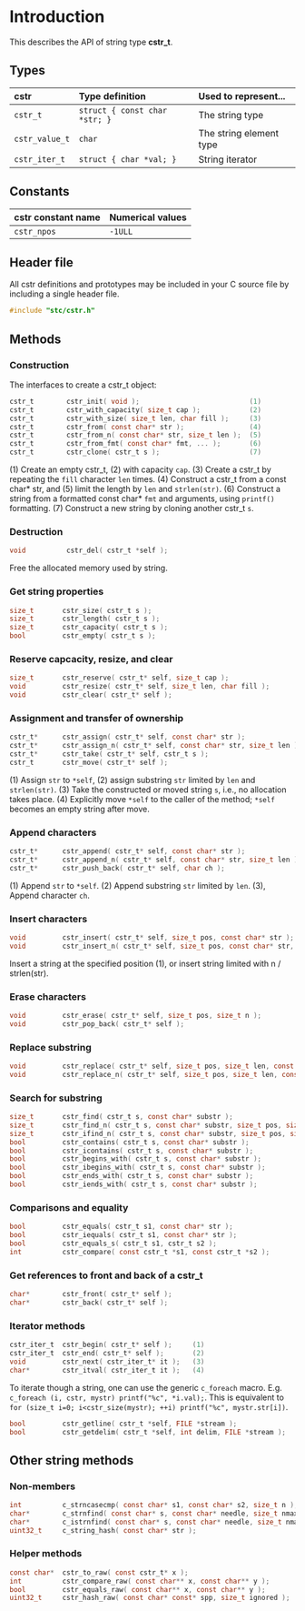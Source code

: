 # Introduction

This describes the API of string type **cstr_t**.

## Types

| cstr              | Type definition                        | Used to represent...                 |
|:------------------|:---------------------------------------|:-------------------------------------|
| `cstr_t`          | `struct { const char *str; }`          | The string type                      |
| `cstr_value_t`    | `char`                                 | The string element type              |
| `cstr_iter_t`     | `struct { char *val; }`                | String iterator                      |

## Constants

| cstr constant name         | Numerical values |
|:---------------------------|:-----------------|
|  `cstr_npos`               | `-1ULL`          |

## Header file

All cstr definitions and prototypes may be included in your C source file by including a single header file.

```c
#include "stc/cstr.h"
```
## Methods

### Construction

The interfaces to create a cstr_t object:
```c
cstr_t        cstr_init( void );                           (1)
cstr_t        cstr_with_capacity( size_t cap );            (2)
cstr_t        cstr_with_size( size_t len, char fill );     (3)
cstr_t        cstr_from( const char* str );                (4)
cstr_t        cstr_from_n( const char* str, size_t len );  (5)
cstr_t        cstr_from_fmt( const char* fmt, ... );       (6)
cstr_t        cstr_clone( cstr_t s );                      (7)
```
(1) Create an empty cstr_t, (2) with capacity `cap`. (3) Create a cstr_t by repeating the `fill` character `len` times. (4) Construct a cstr_t from a const char* str, and (5) limit the length by `len` and `strlen(str)`. (6) Construct a string from a formatted const char* `fmt` and arguments, using `printf()` formatting. (7) Construct a new string by cloning another cstr_t `s`.

### Destruction
```c
void          cstr_del( cstr_t *self );
```
Free the allocated memory used by string.

### Get string properties
```c
size_t       cstr_size( cstr_t s );
size_t       cstr_length( cstr_t s );
size_t       cstr_capacity( cstr_t s );
bool         cstr_empty( cstr_t s );
```

### Reserve capcacity, resize, and clear
```c
size_t       cstr_reserve( cstr_t* self, size_t cap );
void         cstr_resize( cstr_t* self, size_t len, char fill );
void         cstr_clear( cstr_t* self );
```

### Assignment and transfer of ownership
```c
cstr_t*      cstr_assign( cstr_t* self, const char* str );                 (1)
cstr_t*      cstr_assign_n( cstr_t* self, const char* str, size_t len );   (2)
cstr_t*      cstr_take( cstr_t* self, cstr_t s );                          (3)
cstr_t       cstr_move( cstr_t* self );                                    (4)
```
(1) Assign `str` to `*self`, (2) assign substring `str` limited by `len` and `strlen(str)`. (3) Take the constructed or moved string `s`, i.e., no allocation takes place. (4) Explicitly move `*self` to the caller of the method; `*self` becomes an empty string after move.

### Append characters
```c
cstr_t*      cstr_append( cstr_t* self, const char* str );                (1)
cstr_t*      cstr_append_n( cstr_t* self, const char* str, size_t len );  (2)
cstr_t*      cstr_push_back( cstr_t* self, char ch );                     (3)
```
(1) Append `str` to `*self`. (2) Append substring `str` limited by `len`. (3), Append character `ch`.

### Insert characters
```c
void         cstr_insert( cstr_t* self, size_t pos, const char* str );              (1)
void         cstr_insert_n( cstr_t* self, size_t pos, const char* str, size_t n );  (2)
```
Insert a string at the specified position (1), or insert string limited with n / strlen(str).

### Erase characters
```c
void         cstr_erase( cstr_t* self, size_t pos, size_t n );
void         cstr_pop_back( cstr_t* self );
```

### Replace substring
```c
void         cstr_replace( cstr_t* self, size_t pos, size_t len, const char* str );
void         cstr_replace_n( cstr_t* self, size_t pos, size_t len, const char* str, size_t n );
```

### Search for substring
```c
size_t       cstr_find( cstr_t s, const char* substr );
size_t       cstr_find_n( cstr_t s, const char* substr, size_t pos, size_t nlen );
size_t       cstr_ifind_n( cstr_t s, const char* substr, size_t pos, size_t nlen );
bool         cstr_contains( cstr_t s, const char* substr );
bool         cstr_icontains( cstr_t s, const char* substr );
bool         cstr_begins_with( cstr_t s, const char* substr );
bool         cstr_ibegins_with( cstr_t s, const char* substr );
bool         cstr_ends_with( cstr_t s, const char* substr );
bool         cstr_iends_with( cstr_t s, const char* substr );
```

### Comparisons and equality
```c
bool         cstr_equals( cstr_t s1, const char* str );
bool         cstr_iequals( cstr_t s1, const char* str );
bool         cstr_equals_s( cstr_t s1, cstr_t s2 );
int          cstr_compare( const cstr_t *s1, const cstr_t *s2 );
```

### Get references to front and back of a cstr_t
```c
char*        cstr_front( cstr_t* self );
char*        cstr_back( cstr_t* self );
```

### Iterator methods
```c
cstr_iter_t  cstr_begin( cstr_t* self );     (1)
cstr_iter_t  cstr_end( cstr_t* self );       (2)
void         cstr_next( cstr_iter_t* it );   (3)
char*        cstr_itval( cstr_iter_t it );   (4)
```
To iterate though a string, one can use the generic `c_foreach` macro. E.g. `c_foreach (i, cstr, mystr) printf("%c", *i.val);`. This is equivalent to `for (size_t i=0; i<cstr_size(mystr); ++i) printf("%c", mystr.str[i])`.

```c
bool         cstr_getline( cstr_t *self, FILE *stream );
bool         cstr_getdelim( cstr_t *self, int delim, FILE *stream );
```

## Other string methods

### Non-members
```c
int          c_strncasecmp( const char* s1, const char* s2, size_t n );
char*        c_strnfind( const char* s, const char* needle, size_t nmax );
char*        c_istrnfind( const char* s, const char* needle, size_t nmax );
uint32_t     c_string_hash( const char* str );
```

### Helper methods
```c
const char*  cstr_to_raw( const cstr_t* x );
int          cstr_compare_raw( const char** x, const char** y );
bool         cstr_equals_raw( const char** x, const char** y );
uint32_t     cstr_hash_raw( const char* const* spp, size_t ignored );
```
